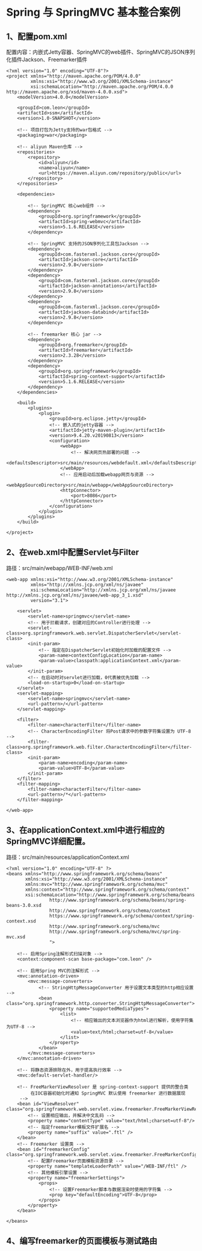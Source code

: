 # Spring 与 SpringMVC 基本整合案例

## 1、配置pom.xml
配置内容：内嵌式Jetty容器、SpringMVC的web插件、SpringMVC的JSON序列化插件Jackson、Freemarker插件

    <?xml version="1.0" encoding="UTF-8"?>
    <project xmlns="http://maven.apache.org/POM/4.0.0"
             xmlns:xsi="http://www.w3.org/2001/XMLSchema-instance"
             xsi:schemaLocation="http://maven.apache.org/POM/4.0.0 http://maven.apache.org/xsd/maven-4.0.0.xsd">
        <modelVersion>4.0.0</modelVersion>
    
        <groupId>com.leon</groupId>
        <artifactId>ssm</artifactId>
        <version>1.0-SNAPSHOT</version>
    
        <!-- 项目打包为Jetty支持的war包格式 -->
        <packaging>war</packaging>
    
        <!-- aliyun Maven仓库 -->
        <repositories>
            <repository>
                <id>aliyun</id>
                <name>aliyun</name>
                <url>https://maven.aliyun.com/repository/public</url>
            </repository>
        </repositories>
    
        <dependencies>
    
            <!-- SpringMVC 核心web组件 -->
            <dependency>
                <groupId>org.springframework</groupId>
                <artifactId>spring-webmvc</artifactId>
                <version>5.1.6.RELEASE</version>
            </dependency>
    
            <!-- SpringMVC 支持的JSON序列化工具包Jackson -->
            <dependency>
                <groupId>com.fasterxml.jackson.core</groupId>
                <artifactId>jackson-core</artifactId>
                <version>2.9.8</version>
            </dependency>
            <dependency>
                <groupId>com.fasterxml.jackson.core</groupId>
                <artifactId>jackson-annotations</artifactId>
                <version>2.9.8</version>
            </dependency>
            <dependency>
                <groupId>com.fasterxml.jackson.core</groupId>
                <artifactId>jackson-databind</artifactId>
                <version>2.9.8</version>
            </dependency>
    
            <!-- freemarker 核心 jar -->
            <dependency>
                <groupId>org.freemarker</groupId>
                <artifactId>freemarker</artifactId>
                <version>2.3.28</version>
            </dependency>
            <dependency>
                <groupId>org.springframework</groupId>
                <artifactId>spring-context-support</artifactId>
                <version>5.1.6.RELEASE</version>
            </dependency>
        </dependencies>
    
        <build>
            <plugins>
                <plugin>
                    <groupId>org.eclipse.jetty</groupId>
                    <!-- 嵌入式的jetty容器 -->
                    <artifactId>jetty-maven-plugin</artifactId>
                    <version>9.4.20.v20190813</version>
                    <configuration>
                        <webApp>
                            <!-- 解决网页热部署的问题 -->
                            <defaultsDescriptor>src/main/resources/webdefault.xml</defaultsDescriptor>
                        </webApp>
                        <!-- 应用启动后加载webapp网页与资源 -->
                        <webAppSourceDirectory>src/main/webapp</webAppSourceDirectory>
                        <httpConnector>
                            <port>8086</port>
                        </httpConnector>
                    </configuration>
                </plugin>
            </plugins>
        </build>
    
    </project>

## 2、在web.xml中配置Servlet与Filter
路径：src/main/webapp/WEB-INF/web.xml
    
    <web-app xmlns:xsi="http://www.w3.org/2001/XMLSchema-instance"
             xmlns="http://xmlns.jcp.org/xml/ns/javaee"
             xsi:schemaLocation="http://xmlns.jcp.org/xml/ns/javaee http://xmlns.jcp.org/xml/ns/javaee/web-app_3_1.xsd"
             version="3.1">
    
        <servlet>
            <servlet-name>springmvc</servlet-name>
            <!-- 用于拦截请求，创建对应的Controller进行处理 -->
            <servlet-class>org.springframework.web.servlet.DispatcherServlet</servlet-class>
            <init-param>
                <!-- 指定在DispatcherServlet初始化时加载的配置文件 -->
                <param-name>contextConfigLocation</param-name>
                <param-value>classpath:applicationContext.xml</param-value>
            </init-param>
            <!-- 在启动时对servlet进行加载，0代表被优先加载 -->
            <load-on-startup>0</load-on-startup>
        </servlet>
        <servlet-mapping>
            <servlet-name>springmvc</servlet-name>
            <url-pattern>/</url-pattern>
        </servlet-mapping>
        
        <filter>
            <filter-name>characterFilter</filter-name>
            <!-- CharacterEncodingFilter 将Post请求中的参数字符集设置为 UTF-8 -->
            <filter-class>org.springframework.web.filter.CharacterEncodingFilter</filter-class>
            <init-param>
                <param-name>encoding</param-name>
                <param-value>UTF-8</param-value>
            </init-param>
        </filter>
        <filter-mapping>
            <filter-name>characterFilter</filter-name>
            <url-pattern>/*</url-pattern>
        </filter-mapping>
    
    </web-app>
    
## 3、在applicationContext.xml中进行相应的SpringMVC详细配置。
路径：src/main/resources/applicationContext.xml 
    
    <?xml version="1.0" encoding="UTF-8" ?>
    <beans xmlns="http://www.springframework.org/schema/beans"
           xmlns:xsi="http://www.w3.org/2001/XMLSchema-instance"
           xmlns:mvc="http://www.springframework.org/schema/mvc"
           xmlns:context="http://www.springframework.org/schema/context"
           xsi:schemaLocation="http://www.springframework.org/schema/beans
                    http://www.springframework.org/schema/beans/spring-beans-3.0.xsd
                    http://www.springframework.org/schema/context
                    https://www.springframework.org/schema/context/spring-context.xsd
                    http://www.springframework.org/schema/mvc
                    http://www.springframework.org/schema/mvc/spring-mvc.xsd
                    ">
    
        <!-- 启用Spring注解形式扫描对象 -->
        <context:component-scan base-package="com.leon" />
    
        <!-- 启用Spring MVC的注解形式 -->
        <mvc:annotation-driven>
            <mvc:message-converters>
                <!-- StringHttpMessageConverter 用于设置文本类型的http相应设置 -->
                <bean class="org.springframework.http.converter.StringHttpMessageConverter">
                    <property name="supportedMediaTypes">
                        <list>
                            <!-- 相应输出的文本浏览器作为html进行解析，使用字符集为UTF-8 -->
                            <value>text/html;charset=utf-8</value>
                        </list>
                    </property>
                </bean>
            </mvc:message-converters>
        </mvc:annotation-driven>
    
        <!-- 将静态资源排除在外，用于提高执行效率 -->
        <mvc:default-servlet-handler/>
    
        <!-- FreeMarkerViewResolver 是 spring-context-support 提供的整合类
             在IOC容器初始化时通知 SpringMVC 默认使用 freemarker 进行数据展现
         -->
        <bean id="ViewResolver" class="org.springframework.web.servlet.view.freemarker.FreeMarkerViewResolver">
            <!-- 设置相应输出，并解决中文乱码 -->
            <property name="contentType" value="text/html;charset=utf-8"/>
            <!-- 指定freemarker模板文件扩展名 -->
            <property name="suffix" value=".ftl" />
        </bean>
        <!-- Freemarker 设置类 -->
        <bean id="freemarkerConfig" class="org.springframework.web.servlet.view.freemarker.FreeMarkerConfigurer">
            <!-- 配置Freemarker页面模板资源目录 -->
            <property name="templateLoaderPath" value="/WEB-INF/ftl" />
            <!-- 其他模板引擎设置 -->
            <property name="freemarkerSettings">
                <props>
                    <!-- 设置Freemarker脚本与数据渲染时使用的字符集 -->
                    <prop key="defaultEncoding">UTF-8</prop>
                </props>
            </property>
        </bean>
    
    </beans>
    
## 4、编写freemarker的页面模板与测试路由



